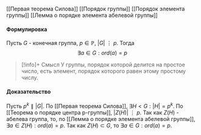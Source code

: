 [[Первая теорема Силова]]
[[Порядок группы]]
[[Порядок элемента группы]]
[[Лемма о порядке элемента абелевой группы]]

#### Формулировка
Пусть $G$ - конечная группа, $p \in \mathbb{P}$, $|G| \ \vdots\ p$. Тогда $$\exists a\in G : ord(a) = p$$

>[!info]+ Смысл
>У группы, порядок которой делится на простое число, есть элемент, порядок которого равен этому простому числу.
#### Доказательство
Пусть $p^k \parallel |G|$. 
По [[Первая теорема Силова]], $\exists H < G : |H| = p^k$. 
По [[Теорема о порядке центра p-группы]], $|Z(H)| \ \vdots\ p$. 
Так как $Z(H)$ - абелева группа, то, по [[Лемма о порядке элемента абелевой группы]], $\exists a \in Z(H) : ord(a) = p$. Так как $Z(H) \subset G$, то $\exists a \in G : ord(a) = p$. 




